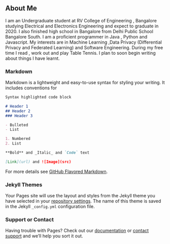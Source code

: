 ## About Me

I am an Undergraduate student at RV College of Engineering , Bangalore studying Electrical and Electronics Engineering and expect to graduate in 2020. I also finished high school in Bangalore from Delhi Public School Bangalore South. I am a proficient programmer in Java , Python and Javascript. My interests are in Machine Learning ,Data Privacy (Differential Privacy and Federated Learning) and Software Engineering. During my free time I read , work out and play Table Tennis. I plan to soon begin writing about things I have learnt.


### Markdown

Markdown is a lightweight and easy-to-use syntax for styling your writing. It includes conventions for

```markdown
Syntax highlighted code block

# Header 1
## Header 2
### Header 3

- Bulleted
- List

1. Numbered
2. List

**Bold** and _Italic_ and `Code` text

[Link](url) and ![Image](src)
```

For more details see [GitHub Flavored Markdown](https://guides.github.com/features/mastering-markdown/).

### Jekyll Themes

Your Pages site will use the layout and styles from the Jekyll theme you have selected in your [repository settings](https://github.com/kamathhrishi/hrishikamath.github.io/settings). The name of this theme is saved in the Jekyll `_config.yml` configuration file.

### Support or Contact

Having trouble with Pages? Check out our [documentation](https://docs.github.com/categories/github-pages-basics/) or [contact support](https://github.com/contact) and we’ll help you sort it out.
